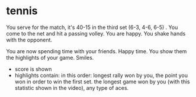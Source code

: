 # tennis

You serve for the match, it's 40-15 in the third set (6-3, 4-6, 6-5) . You come to the net and hit a passing volley.
You are happy. You shake hands with the opponent. 

You are now spending time with your friends. Happy time. You show them the highlights of your game. Smiles. 

- score is shown
- highlights contain: in this order: longest rally won by you, the point you won in order to win the first set. the longest game won by you (with this statistic shown in the video), any type of aces.
